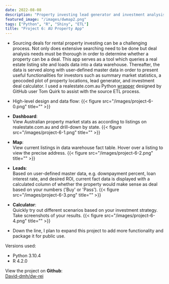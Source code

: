 ```yaml
---
date: 2022-08-08
description: "Property investing lead generator and investment analysis tool."
featured_image: "/images/dwmap2.png"
tags: ["Python", "R", "Shiny", "ETL"]
title: "Project 6: AU Property App"
---
```

- Sourcing deals for rental property investing can be a challenging 
process. Not only does extensive searching need to be done but deal 
analysis needs must be thorough in order to determine whether a 
property can be a deal. This app serves as a tool which queries a 
real estate listing site and loads data into a data warehouse. 
Thereafter, the data is served along with user-defined master data in 
order to present useful functionalities for investors such as summary 
market statistics, a geocoded plot of property locations, lead 
generator, and investment deal calculator. I used a realestate.com.au
Python [wrapper](https://github.com/tomquirk/realestate-com-au-api) 
designed by GitHub user Tom Quirk to assist with the source ETL 
process.
- High-level design and data flow:
{{< figure src="/images/project-6-0.png" title="" >}} 

- **Dashboard**:  
View Australian property market stats as according to 
listings on realestate.com.au and drill-down by state.
{{< figure src="/images/project-6-1.png" title="" >}} 

- **Map**:  
View current listings in data warehouse fact table. 
Hover over a listing to view the precise address.
{{< figure src="/images/project-6-2.png" title="" >}} 

- **Leads**:  
Based on user-defined master data, e.g. downpayment 
percent, loan interest rate, and desired ROI, current 
fact data is displayed with a calculated column of 
whether the property would make sense as deal based on 
your numbers ('Buy' or 'Pass').
{{< figure src="/images/project-6-3.png" title="" >}} 

- **Calculator**:  
Quickly try out different scenarios based on your 
investment strategy. Take screenshots of your results.
{{< figure src="/images/project-6-4.png" title="" >}} 

- Down the line, I plan to expand this project to 
add more functionality and package it for public use.

Versions used:

- Python 3.10.4
- R 4.2.0

View the project on **Github**:  
[David-dmh/dw-rei](https://github.com/David-dmh/dw-rei)
